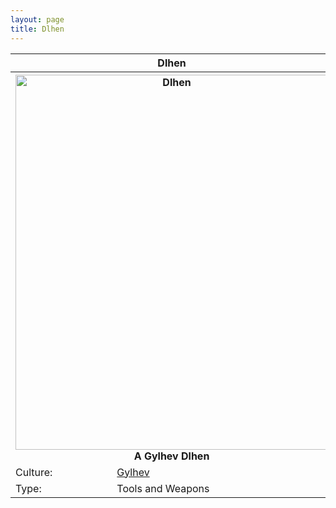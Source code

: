 ```yaml
---
layout: page
title: Dlhen
---
```


<head>
  <link rel="stylesheet" href="statblock.css">
</head>

<div class="statblock">

<table>
  <tr>
    <th colspan="2"> Dlhen </th>
  </tr>
  <tr>
    <th colspan="2"> <img src="sidlangs.com/assets/dlhen.jpg" alt="Dlhen" width="500" height="600"> <br> A Gylhev Dlhen </th>
  </tr>
  <tr>
    <td> Culture: </td>
  <td> <a href="/gylhev">Gylhev</a> </td>
  </tr>
  <tr>
    <td> Type: </td>
    <td> Tools and Weapons </td>
  </tr>
</table>
  
</div>
